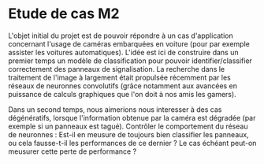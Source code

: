# Etude de cas M2

L'objet initial du projet est de pouvoir répondre à un cas d'application concernant l'usage de caméras embarquées en voiture (pour par exemple assister les voitures automatiques). L'idée est ici de construire dans un premier temps un modèle de classification pour pouvoir identifier/classifier correctement des panneaux de signalisation. La recherche dans le traitement de l'image à largement était propulsée récemment par les réseaux de neuronnes convolutifs (grâce notamment aux avancées en puissance de calculs graphiques que l'on doit à nos amis les gamers).

Dans un second temps, nous aimerions nous interesser à des cas dégénératifs, lorsque l'information obtenue par la caméra est dégradée (par exemple si un panneaux est tagué). Contrôler le comportement du réseau de neuronnes : Est-il en meusure de toujours bien classifier les panneaux, ou cela fausse-t-il les performances de ce dernier ? Le cas échéant peut-on meusurer cette perte de performance ?
